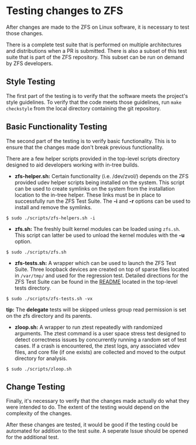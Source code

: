 # Testing changes to ZFS

After changes are made to the ZFS on Linux software, it is necessary to test those changes.

There is a complete test suite that is performed on multiple architectures and distributions when a PR is submitted.  There is also a subset of this test suite that is part of the ZFS repository.  This subset can be run on demand by ZFS developers.

## Style Testing

The first part of the testing is to verify that the software meets the project's style guidelines.  To verify that the code meets those guidelines, run ```make checkstyle``` from the local directory containing the git repository.

## Basic Functionality Testing

The second part of the testing is to verify basic functionality.  This is to ensure that the changes made don't break previous functionality.

There are a few helper scripts provided in the top-level scripts directory designed to aid developers working with in-tree builds.

* **zfs-helper.sh:** Certain functionality (i.e. /dev/zvol/) depends on the ZFS provided udev helper scripts being installed on the system.  This script can be used to create symlinks on the system from the installation location to the in-tree helper.  These links must be in place to successfully run the ZFS Test Suite.  The **-i** and **-r** options can be used to install and remove the symlinks.

```
$ sudo ./scripts/zfs-helpers.sh -i
```

* **zfs.sh:** The freshly built kernel modules can be loaded using `zfs.sh`.  This script can latter be used to unload the kernel modules with the **-u** option.

```
$ sudo ./scripts/zfs.sh
```

* **zfs-tests.sh:** A wrapper which can be used to launch the ZFS Test Suite.  Three loopback devices are created on top of sparse files located in `/var/tmp/` and used for the regression test.  Detailed directions for the ZFS Test Suite can be found in the [README][zts-readme] located in the top-level tests directory.

```
$ sudo ./scripts/zfs-tests.sh -vx
```

**tip:** The **delegate** tests will be skipped unless group read permission is set on the zfs directory and its parents.

* **zloop.sh:** A wrapper to run ztest repeatedly with randomized arguments.  The ztest command is a user space stress test designed to detect correctness issues by concurrently running a random set of test cases.  If a crash is encountered, the ztest logs, any associated vdev files, and core file (if one exists) are collected and moved to the output directory for analysis.

```
$ sudo ./scripts/zloop.sh
```

## Change Testing

Finally, it's necessary to verify that the changes made actually do what they were intended to do.  The extent of the testing would depend on the complexity of the changes.

After these changes are tested, it would be good if the testing could be automated for addition to the test suite.  A seperate Issue should be opened for the additional test.

[zts-readme]: https://github.com/zfsonlinux/zfs/tree/master/tests
